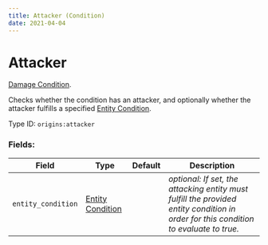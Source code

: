 ```yaml
---
title: Attacker (Condition)
date: 2021-04-04
---
```

# Attacker

[Damage Condition](../damage_conditions.md).

Checks whether the condition has an attacker, and optionally whether the attacker fulfills a specified [Entity Condition](../entity_conditions.md).

Type ID: `origins:attacker`

### Fields:

Field  | Type | Default | Description
-------|------|---------|-------------
`entity_condition` | [Entity Condition](../entity_conditions.md) | |  _optional: If set, the attacking entity must fulfill the provided entity condition in order for this condition to evaluate to true._
